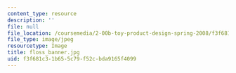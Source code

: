 ```yaml
---
content_type: resource
description: ''
file: null
file_location: /coursemedia/2-00b-toy-product-design-spring-2008/f3f681c31b655c79f52cbda9165f4099_floss_banner.jpg
file_type: image/jpeg
resourcetype: Image
title: floss_banner.jpg
uid: f3f681c3-1b65-5c79-f52c-bda9165f4099
---
```

